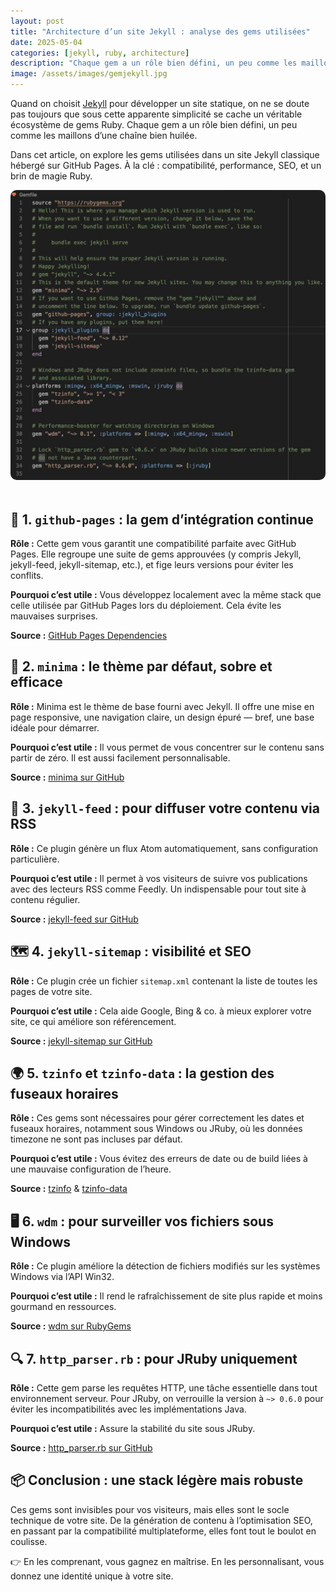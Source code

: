 ```yaml
---
layout: post
title: "Architecture d’un site Jekyll : analyse des gems utilisées"
date: 2025-05-04
categories: [jekyll, ruby, architecture]
description: "Chaque gem a un rôle bien défini, un peu comme les maillons d’une chaîne bien huilée. Dans cet article, on explore les gems utilisées dans un site Jekyll classique hébergé sur GitHub Pages. À la clé : compatibilité, performance, SEO, et un brin de magie Ruby."
image: /assets/images/gemjekyll.jpg
---
```


Quand on choisit [Jekyll](https://jekyllrb.com/) pour développer un site statique, on ne se doute pas toujours que sous cette apparente simplicité se cache un véritable écosystème de gems Ruby. Chaque gem a un rôle bien défini, un peu comme les maillons d’une chaîne bien huilée.

Dans cet article, on explore les gems utilisées dans un site Jekyll classique hébergé sur GitHub Pages. À la clé : compatibilité, performance, SEO, et un brin de magie Ruby.

<p style="text-align:center; margin-bottom: 3rem;">
  <img src="/assets/images/gemjekyll.jpg" alt="Illustration du Gemfile Jekyll" style="max-width: 100%; border-radius: 10px;">
</p>

## 🔧 1. `github-pages` : la gem d’intégration continue

**Rôle :** Cette gem vous garantit une compatibilité parfaite avec GitHub Pages. Elle regroupe une suite de gems approuvées (y compris Jekyll, jekyll-feed, jekyll-sitemap, etc.), et fige leurs versions pour éviter les conflits.

**Pourquoi c’est utile :** Vous développez localement avec la même stack que celle utilisée par GitHub Pages lors du déploiement. Cela évite les mauvaises surprises.

**Source :** [GitHub Pages Dependencies](https://github.com/github/pages-gem)

## 🎨 2. `minima` : le thème par défaut, sobre et efficace

**Rôle :** Minima est le thème de base fourni avec Jekyll. Il offre une mise en page responsive, une navigation claire, un design épuré — bref, une base idéale pour démarrer.

**Pourquoi c’est utile :** Il vous permet de vous concentrer sur le contenu sans partir de zéro. Il est aussi facilement personnalisable.

**Source :** [minima sur GitHub](https://github.com/jekyll/minima)

## 📡 3. `jekyll-feed` : pour diffuser votre contenu via RSS

**Rôle :** Ce plugin génère un flux Atom automatiquement, sans configuration particulière.

**Pourquoi c’est utile :** Il permet à vos visiteurs de suivre vos publications avec des lecteurs RSS comme Feedly. Un indispensable pour tout site à contenu régulier.

**Source :** [jekyll-feed sur GitHub](https://github.com/jekyll/jekyll-feed)

## 🗺️ 4. `jekyll-sitemap` : visibilité et SEO

**Rôle :** Ce plugin crée un fichier `sitemap.xml` contenant la liste de toutes les pages de votre site.

**Pourquoi c’est utile :** Cela aide Google, Bing & co. à mieux explorer votre site, ce qui améliore son référencement.

**Source :** [jekyll-sitemap sur GitHub](https://github.com/jekyll/jekyll-sitemap)

## 🌍 5. `tzinfo` et `tzinfo-data` : la gestion des fuseaux horaires

**Rôle :** Ces gems sont nécessaires pour gérer correctement les dates et fuseaux horaires, notamment sous Windows ou JRuby, où les données timezone ne sont pas incluses par défaut.

**Pourquoi c’est utile :** Vous évitez des erreurs de date ou de build liées à une mauvaise configuration de l’heure.

**Source :** [tzinfo](https://github.com/rubysl/tzinfo) & [tzinfo-data](https://github.com/tzinfo/tzinfo-data)

## 🖥️ 6. `wdm` : pour surveiller vos fichiers sous Windows

**Rôle :** Ce plugin améliore la détection de fichiers modifiés sur les systèmes Windows via l’API Win32.

**Pourquoi c’est utile :** Il rend le rafraîchissement de site plus rapide et moins gourmand en ressources.

**Source :** [wdm sur RubyGems](https://rubygems.org/gems/wdm)

## 🔍 7. `http_parser.rb` : pour JRuby uniquement

**Rôle :** Cette gem parse les requêtes HTTP, une tâche essentielle dans tout environnement serveur. Pour JRuby, on verrouille la version à `~> 0.6.0` pour éviter les incompatibilités avec les implémentations Java.

**Pourquoi c’est utile :** Assure la stabilité du site sous JRuby.

**Source :** [http_parser.rb sur GitHub](https://github.com/tmm1/http_parser.rb)

## 📦 Conclusion : une stack légère mais robuste

Ces gems sont invisibles pour vos visiteurs, mais elles sont le socle technique de votre site. De la génération de contenu à l’optimisation SEO, en passant par la compatibilité multiplateforme, elles font tout le boulot en coulisse.

👉 En les comprenant, vous gagnez en maîtrise. En les personnalisant, vous donnez une identité unique à votre site.
